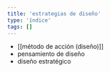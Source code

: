 ```yaml
---
title: 'estrategias de diseño'
type: 'índice'
tags: []
---
```


- [[método de acción (diseño)]]
- pensamiento de diseño
- diseño estratégico
